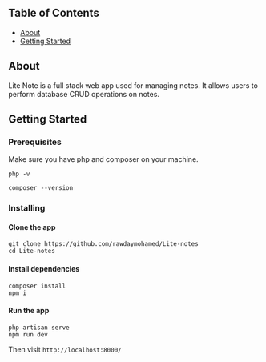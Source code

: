 ## Table of Contents

-   [About](#about)
-   [Getting Started](#getting_started)

## About <a name = "about"></a>

Lite Note is a full stack web app used for managing notes. It allows users to perform database CRUD operations on notes.

## Getting Started <a name = "getting_started"></a>

### Prerequisites

Make sure you have php and composer on your machine.

```
php -v
```

```
composer --version
```

### Installing

#### Clone the app

```
git clone https://github.com/rawdaymohamed/Lite-notes
cd Lite-notes
```

#### Install dependencies

```
composer install
npm i
```

#### Run the app

```
php artisan serve
npm run dev
```

Then visit `http://localhost:8000/`
